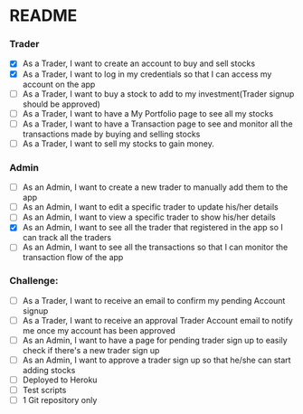 <!-- @format -->
# README

### Trader

- [x] As a Trader, I want to create an account to buy and sell stocks
- [x] As a Trader, I want to log in my credentials so that I can access my account on the app
- [ ] As a Trader, I want to buy a stock to add to my investment(Trader signup should be approved)
- [ ] As a Trader, I want to have a My Portfolio page to see all my stocks
- [ ] As a Trader, I want to have a Transaction page to see and monitor all the transactions made by buying and selling stocks
- [ ] As a Trader, I want to sell my stocks to gain money.

### Admin

- [ ] As an Admin, I want to create a new trader to manually add them to the app
- [ ] As an Admin, I want to edit a specific trader to update his/her details
- [ ] As an Admin, I want to view a specific trader to show his/her details
- [x] As an Admin, I want to see all the trader that registered in the app so I can track all the traders
- [ ] As an Admin, I want to see all the transactions so that I can monitor the transaction flow of the app

### Challenge:

- [ ] As a Trader, I want to receive an email to confirm my pending Account signup
- [ ] As a Trader, I want to receive an approval Trader Account email to notify me once my account has been approved
- [ ] As an Admin, I want to have a page for pending trader sign up to easily check if there's a new trader sign up
- [ ] As an Admin, I want to approve a trader sign up so that he/she can start adding stocks
- [ ] Deployed to Heroku
- [ ] Test scripts
- [ ] 1 Git repository only
